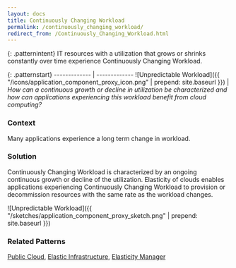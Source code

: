```yaml
---
layout: docs
title: Continuously Changing Workload
permalink: /continuously_changing_workload/
redirect_from: /Continuously_Changing_Workload.html
---
```


{: .patternintent}
IT resources with a utilization that grows or shrinks constantly over time experience Continuously Changing Workload.

{: .patternstart}
------------- | -------------
![Unpredictable Workload]({{ "/icons/application_component_proxy_icon.png" | prepend: site.baseurl }})  | *How can a continuous growth or decline in utilization be characterized and how can applications experiencing this workload benefit from cloud computing?*

### Context
Many applications experience a long term change in workload.

### Solution
Continuously Changing Workload is characterized by an ongoing continuous growth or decline of the utilization. Elasticity of clouds enables applications experiencing Continuously Changing Workload to provision or decommission resources with the same rate as the workload changes.
 
![Unpredictable Workload]({{ "/sketches/application_component_proxy_sketch.png" | prepend: site.baseurl }})

### Related Patterns
[Public Cloud](/public_cloud/), [Elastic Infrastructure](/elastic_infrastructure/), [Elasticity Manager](/elasticity_manager/)